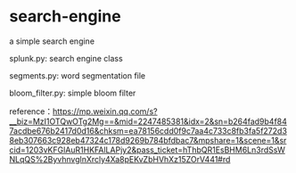 # search-engine
a simple search engine

splunk.py: search engine class

segments.py: word segmentation file

bloom_filter.py: simple bloom filter

reference：https://mp.weixin.qq.com/s?__biz=MzI1OTQwOTg2Mg==&mid=2247485381&idx=2&sn=b264fad9b4f847acdbe676b2417d0d16&chksm=ea78156cdd0f9c7aa4c733c8fb3fa5f272d38eb307663c928eb47324c178d9269b784bfdbac7&mpshare=1&scene=1&srcid=1203vKFGlAuR1HKFAlLAPjy2&pass_ticket=hThbQR1EsBHM6Ln3rdSsWNLqQS%2ByvhnvglnXrcly4Xa8pEKvZbHVhXz15ZOrV441#rd
